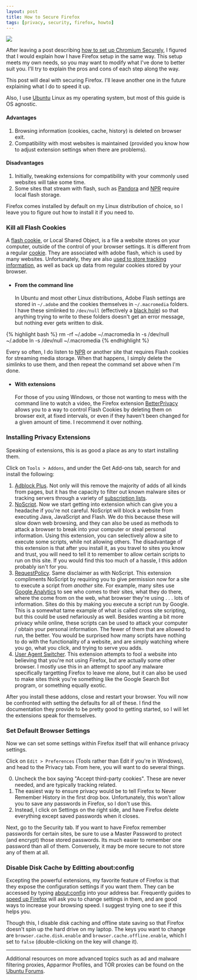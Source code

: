 ```yaml
---
layout: post
title: How to Secure Firefox
tags: [privacy, security, firefox, howto]
---
```


<img class="img_right" src="http://upload.wikimedia.org/wikipedia/ilo/0/0c/Firefox-logo.png" style="border: 0px" />

After leaving a post describing [how to set up Chromium Securely](/2009/12/14/secure_chromium_setup/), I figured that I would explain how I have Firefox setup in the same way.  This setup meets my own needs, so you may want to modify what I've done to better suit you.  I'll try to explain the pros and cons of each step along the way.

This post will deal with securing Firefox.  I'll leave another one in the future explaining what I do to speed it up.

Also, I use [Ubuntu] Linux as my operating system, but most of this guide is OS agnostic.

#### Advantages
1. Browsing information (cookies, cache, history) is deleted on browser exit.
2. Compatibility with most websites is maintained (provided you know how to adjust extension settings when there are problems).

#### Disadvantages
1. Initially, tweaking extensions for compatibility with your commonly used websites will take some time.
2. Some sites that stream with flash, such as [Pandora] and [NPR] require local flash storage.

Firefox comes installed by default on my Linux distribution of choice, so I leave you to figure out how to install it if you need to.

### Kill all Flash Cookies

A [flash cookie], or Local Shared Object, is a file a website stores on your computer, outside of the control of your browser settings.  It is different from a regular [cookie].  They are associated with adobe flash, which is used by many websites.  Unfortunately, they are also [used to store tracking information](http://www.wired.com/epicenter/2009/08/you-deleted-your-cookies-think-again/), as well as back up data from regular cookies stored by your browser.

* #### From the command line

	In Ubuntu and most other Linux distributions, Adobe Flash settings are stored in `~/.adobe` and the cookies themselves in `~/.macromedia` folders.  I have these simlinked to `/dev/null` (effectively a [black hole]) so that anything trying to write to these folders doesn't get an error message, but nothing ever gets written to disk.

{% highlight bash %}
rm -rf ~/.adobe ~/.macromedia
ln -s /dev/null ~/.adobe
ln -s /dev/null ~/.macromedia
{% endhighlight %}

Every so often, I do listen to [NPR] or another site that requires Flash cookies for streaming media storage.  When that happens, I simply delete the simlinks to use them, and then repeat the command set above when I'm done.

* #### With extensions

	For those of you using Windows, or those not wanting to mess with the command line to watch a video, the Firefox extension [BetterPrivacy] allows you to a way to control Flash Cookies by deleting them on browser exit, at fixed intervals, or even if they haven't been changed for a given amount of time.  I recommend it over nothing.

### Installing Privacy Extensions

Speaking of extensions, this is as good a place as any to start installing them.

Click on `Tools > Addons`, and under the Get Add-ons tab, search for and install the following:

1. [Adblock Plus](http://adblockplus.org/en/).  Not only will this remove the majority of adds of all kinds from pages, but it has the capacity to filter out known malware sites or tracking servers through a variety of [subscription lists](http://adblockplus.org/en/subscriptions).
2. [NoScript](http://noscript.net/).  Now we start getting into extension which can give you a headache if you're not careful.  NoScript will block a website from executing Java, JavaScript and Flash.  We do this because these will slow down web browsing, and they can also be used as methods to attack a browser to break into your computer or steal personal information.  Using this extension, you can selectively allow a site to execute some scripts, while not allowing others.  The disadvantage of this extension is that after you install it, as you travel to sites you know and trust, you will need to tell it to remember to allow certain scripts to run on this site.  If you would find this too much of a hassle, I this addon probably isn't for you.
3. [RequestPolicy](http://www.requestpolicy.com/).  Same disclaimer as with NoScript.  This extension compliments NoScript by requiring you to give permission now for a site to execute a script from _another_ site.  For example, many sites use [Google Analytics](http://www.google.com/analytics/) to see who comes to their sites, what they do there, where the come from on the web, what browser they're using . . . lots of information.  Sites do this by making you execute a script run by Google.  This is a somewhat tame example of what is called cross site scripting, but this could be used nefariously as well.  Besides wanting a bit more privacy while online, these scripts can be used to attack your computer / obtain your personal information.  The fewer of them that are allowed to run, the better.  You would be surprised how many scripts have nothing to do with the functionality of a website, and are simply watching where you go, what you click, and trying to serve you adds.
4. [User Agent Switcher](http://chrispederick.com/work/user-agent-switcher/).  This extension attempts to fool a website into believing that you're not using Firefox, but are actually some other browser.  I mostly use this in an attempt to spoof any malware specifically targetting Firefox to leave me alone, but it can also be used to make sites think you're something like the Google Search Bot program, or something equally exotic.

After you install these addons, close and restart your browser.  You will now be confronted with setting the defaults for all of these.  I find the documentation they provide to be pretty good to getting started, so I will let the extensions speak for themselves.

### Set Default Browser Settings

Now we can set some settings within Firefox itself that will enhance privacy settings.

Click on `Edit > Preferences` (Tools rather than Edit if you're in Windows), and head to the Privacy tab.  From here, you will want to do several things.

0. Uncheck the box saying "Accept third-party cookies". These are never needed, and are typically tracking related.
1. The easiest way to ensure privacy would be to tell Firefox to Never Remember History in the first drop box.  Unfortunately, this won't allow you to save any passwords in Firefox, so I don't use this.
2. Instead, I click on Settings on the right side, and have Firefox delete everything except saved passwords when it closes.

Next, go to the Security tab.  If you want to have Firefox remember passwords for certain sites, be sure to use a Master Password to protect (and encrypt) those stored passwords.  Its much easier to remember one password than all of them.  Conversely, it may be more secure to not store any of them at all.

### Disable Disk Cache by Editting about:config

Excepting the powerful extensions, my favorite feature of Firefox is that they expose the configuration settings if you want them.  They can be accessed by typing [about:config](about:config) into your address bar.  Frequently guides to [speed up Firefox] will ask you to change settings in them, and are good ways to increase your browsing speed.  I suggest trying one to see if this helps you.

[speed up Firefox]:http://www.blogsdna.com/6522/how-to-speed-up-your-firefox-browser.htm

Though this, I disable disk caching and offline state saving so that Firefox doesn't spin up the hard drive on my laptop.  The keys you want to change are `browser.cache.disk.enable` and `browser.cache.offline.enable`, which I set to `false` (double-clicking on the key will change it).

---
Additional resources on more advanced topics such as ad and malware filtering proxies, Apparmor Profiles, and TOR proxies can be found on the [Ubuntu Forums](http://ubuntuforums.org/showthread.php?t=671604).

[Youtube]:http://www.youtube.com
[Firefox]:http://www.mozilla.com/firefox/
[Hulu]:http://www.hulu.com
[Pandora]:http://www.pandora.com
[NPR]:http://npr.org
[flash cookie]:http://en.wikipedia.org/wiki/Local_Shared_Object
[cookie]:http://en.wikipedia.org/wiki/HTTP_cookie
[Ubuntu]:http://www.ubuntu.com
[black hole]:http://en.wikipedia.org/wiki//dev/null
[BetterPrivacy]:https://addons.mozilla.org/en-US/firefox/addon/6623
